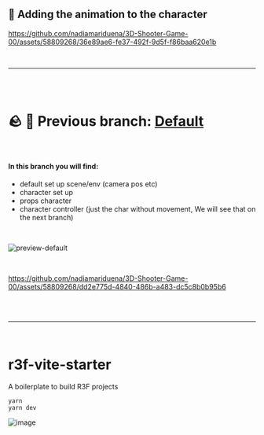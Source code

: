 ## 🚀 Adding the animation to the character


https://github.com/nadiamariduena/3D-Shooter-Game-00/assets/58809268/36e89ae6-fe37-492f-9d5f-f86baa620e1b


<br>

---

<br>
<br>

# 🪨 🌴 Previous branch: [Default](https://github.com/nadiamariduena/3D-Shooter-Game-00)

<br>

#### In this branch you will find:

- default set up scene/env (camera pos etc)
- character set up
- props character
- character controller (just the char without movement, We will see that on the next branch)

 <br>

![preview-default](https://github.com/nadiamariduena/3D-Shooter-Game-00/assets/58809268/0acd0c37-cc51-4794-9145-65feafad9802)

<br>

https://github.com/nadiamariduena/3D-Shooter-Game-00/assets/58809268/dd2e775d-4840-486b-a483-dc5c8b0b95b6

<br>
<br>

---

<br>

# r3f-vite-starter

A boilerplate to build R3F projects

```
yarn
yarn dev
```

![image](https://user-images.githubusercontent.com/6551176/221732091-23ee52cb-4150-42fa-b998-43628d7a6b0d.png)
